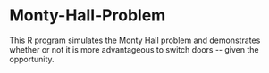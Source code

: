 # Monty-Hall-Problem
This R program simulates the Monty Hall problem and demonstrates whether or not it is more advantageous to switch doors -- given the opportunity.
